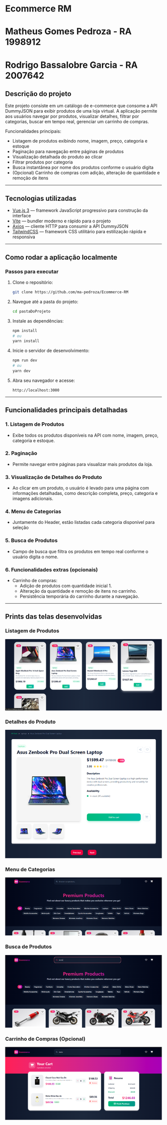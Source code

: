 # Ecommerce RM 
# Matheus Gomes Pedroza - RA 1998912
# Rodrigo Bassalobre Garcia - RA 2007642

## Descrição do projeto
Este projeto consiste em um catálogo de e-commerce que consome a API DummyJSON para exibir produtos de uma loja virtual. A aplicação permite aos usuários navegar por produtos, visualizar detalhes, filtrar por categorias, buscar em tempo real, gerenciar um carrinho de compras.

Funcionalidades principais:
- Listagem de produtos exibindo nome, imagem, preço, categoria e estoque
- Paginação para navegação entre páginas de produtos
- Visualização detalhada do produto ao clicar
- Filtrar produtos por categoria
- Busca instantânea por nome dos produtos conforme o usuário digita
- (Opcional) Carrinho de compras com adição, alteração de quantidade e remoção de itens

---

## Tecnologias utilizadas
- [Vue.js 3](https://vuejs.org/) — framework JavaScript progressivo para construção da interface
- [Vite](https://vitejs.dev/) — bundler moderno e rápido para o projeto
- [Axios](https://axios-http.com/) — cliente HTTP para consumir a API DummyJSON
- [TailwindCSS](https://tailwindcss.com/) — framework CSS utilitário para estilização rápida e responsiva

---

## Como rodar a aplicação localmente

### Passos para executar
1. Clone o repositório:
   ```bash
   git clone https://github.com/ma-pedroza/Ecommerce-RM
   ```
2. Navegue até a pasta do projeto:
   ```bash
   cd pastaDoProjeto
   ```
3. Instale as dependências:
   ```bash
   npm install
   # ou
   yarn install
   ```
4. Inicie o servidor de desenvolvimento:
   ```bash
   npm run dev
   # ou
   yarn dev
   ```
5. Abra seu navegador e acesse:
   ```
   http://localhost:3000
   ```

---

## Funcionalidades principais detalhadas

### 1. Listagem de Produtos
- Exibe todos os produtos disponíveis na API com nome, imagem, preço, categoria e estoque.

### 2. Paginação
- Permite navegar entre páginas para visualizar mais produtos da loja.

### 3. Visualização de Detalhes do Produto
- Ao clicar em um produto, o usuário é levado para uma página com informações detalhadas, como descrição completa, preço, categoria e imagens adicionais.

### 4. Menu de Categorias
- Juntamente do Header, estão listadas cada categoria disponível para seleção

### 5. Busca de Produtos
- Campo de busca que filtra os produtos em tempo real conforme o usuário digita o nome.

### 6. Funcionalidades extras (opcionais)
- Carrinho de compras:
  - Adição de produtos com quantidade inicial 1.
  - Alteração da quantidade e remoção de itens no carrinho.
  - Persistência temporária do carrinho durante a navegação.

---

## Prints das telas desenvolvidas

### Listagem de Produtos
![Listagem de Produtos](ecommerce-RM/src/assets/images/Listagem%20de%20Produtos.png)

### Detalhes do Produto
![Detalhes do Produto](ecommerce-RM/src/assets/images/Detalhes%20de%20Produto.png)

### Menu de Categorias
![Menu de Categorias](ecommerce-RM/src/assets/images/Listagem%20e%20sele%C3%A7%C3%A3o%20de%20Categorias.png)

### Busca de Produtos
![Busca de Produtos](ecommerce-RM/src/assets/images/Pesquisa%20de%20Produto.png)

### Carrinho de Compras (Opcional)
![Carrinho de Compras](ecommerce-RM/src/assets/images/Carrinho.png)
